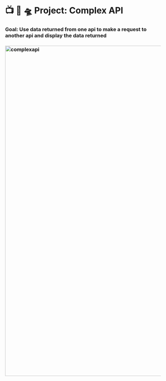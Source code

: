 # 📺 🥒 🛸 Project: Complex API 

### Goal: Use data returned from one api to make a request to another api and display the data returned

### <img width="1068" alt="complexapi" src="https://user-images.githubusercontent.com/78456343/135721953-1198c74b-b581-4920-98e3-2e411e2310f0.png">
